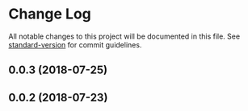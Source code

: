 # Change Log

All notable changes to this project will be documented in this file. See [standard-version](https://github.com/conventional-changelog/standard-version) for commit guidelines.

<a name="0.0.3"></a>
## 0.0.3 (2018-07-25)



<a name="0.0.2"></a>
## 0.0.2 (2018-07-23)
